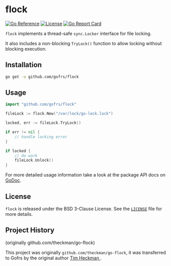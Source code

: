 # flock

[![Go Reference](https://pkg.go.dev/badge/github.com/gofrs/flock.svg)](https://pkg.go.dev/github.com/gofrs/flock)
[![License](https://img.shields.io/badge/license-BSD_3--Clause-brightgreen.svg?style=flat)](https://github.com/gofrs/flock/blob/master/LICENSE)
[![Go Report Card](https://goreportcard.com/badge/github.com/gofrs/flock)](https://goreportcard.com/report/github.com/gofrs/flock)

`flock` implements a thread-safe `sync.Locker` interface for file locking.

It also includes a non-blocking `TryLock()` function to allow locking without blocking execution.

## Installation

```bash
go get -u github.com/gofrs/flock
```

## Usage

```go
import "github.com/gofrs/flock"

fileLock := flock.New("/var/lock/go-lock.lock")

locked, err := fileLock.TryLock()

if err != nil {
	// handle locking error
}

if locked {
	// do work
	fileLock.Unlock()
}
```

For more detailed usage information take a look at the package API docs on
[GoDoc](https://pkg.go.dev/github.com/gofrs/flock).

## License

`flock` is released under the BSD 3-Clause License. See the [`LICENSE`](./LICENSE) file for more details.

## Project History

(originally github.com/theckman/go-flock)

This project was originally `github.com/theckman/go-flock`, it was transferred to Gofrs by the original author [Tim Heckman ](https://github.com/theckman).

